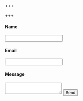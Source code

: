 +++

+++
<form action="https://formspree.io/rufus@rufuspollo.org"
      method="POST">
      <h4>Name</h4>
    <input type="text" name="name" />
    <h4>Email</h4>
    <input type="email" name="_replyto" />
    <h4>Message</h4>
    <textarea  name="message"> </textarea>
    <input type="submit" value="Send">
</form>

